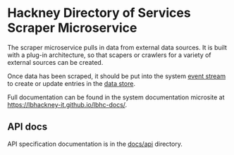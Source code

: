 # Hackney Directory of Services Scraper Microservice

The scraper microservice pulls in data from external data sources. It is built with a plug-in architecture, so that scapers or crawlers for a variety of external sources can be created.

Once data has been scraped, it should be put into the system [event stream](https://github.com/LBHackney-IT/DoS-event-stream-service) to create or update entries in the [data store](./datastorehttps://github.com/LBHackney-IT/DoS-data-store-service).

Full documentation can be found in the system documentation microsite at https://lbhackney-it.github.io/lbhc-docs/.

## API docs

API specification documentation is in the [docs/api](./docs/api) directory.
